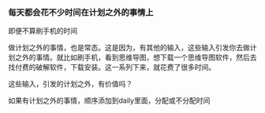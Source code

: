 ### 每天都会花不少时间在计划之外的事情上

即便不算刷手机的时间

做计划之外的事情，也是常态。这是因为，有其他的输入，这些输入引发你去做计划之外的事情。就比如刷手机，看到思维导图，想下载一个思维导图软件，然后去找付费的破解软件，下载安装。这一系列下来，就花费了很多时间。

这些输入，引发的计划之外，有价值吗？



如果有计划之外的事情，顺序添加到daily里面，分配或不分配时间